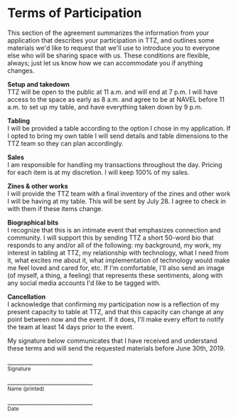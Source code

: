 # Terms of Participation
This section of the agreement summarizes the information from your application that describes your participation in TTZ, and outlines some materials we'd like to request that we'll use to introduce you to everyone else who will be sharing space with us. These conditions are flexible, always; just let us know how we can accommodate you if anything changes.

**Setup and takedown**  
TTZ will be open to the public at 11 a.m. and will end at 7 p.m. I will have access to the space as early as 8 a.m. and agree to be at NAVEL before 11 a.m. to set up my table, and have everything taken down by 9 p.m.

**Tabling**  
I will be provided a table according to the option I chose in my application. If I opted to bring my own table I will send details and table dimensions to the TTZ team so they can plan accordingly.

**Sales**  
I am responsible for handling my transactions throughout the day. Pricing for each item is at my discretion. I will keep 100% of my sales.

**Zines & other works**  
I will provide the TTZ team with a final inventory of the zines and other work I will be having at my table. This will be sent by July 28. I agree to check in with them if these items change.

**Biographical bits**  
I recognize that this is an intimate event that emphasizes connection and community. I will support this by sending TTZ a short 50-word bio that responds to any and/or all of the following: my background, my work, my interest in tabling at TTZ, my relationship with technology, what I need from it, what excites me about it, what implementation of technology would make me feel loved and cared for, etc. If I'm comfortable, I'll also send an image (of myself, a thing, a feeling) that represents these sentiments, along with any social media accounts I'd like to be tagged with.

**Cancellation**  
I acknowledge that confirming my participation now is a reflection of my present capacity to table at TTZ, and that this capacity can change at any point between now and the event. If it does, I'll make every effort to notify the team at least 14 days prior to the event.

My signature below communicates that I have received and understand these terms and will send the requested materials before June 30th, 2019.

\______________________________  
<sup>Signature</sup>

\______________________________  
<sup>Name (printed)</sup>

\______________________________  
<sup>Date</sup>
